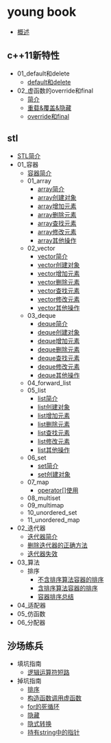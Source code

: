 
# young book

* [概述](README.md)

## c++11新特性

* 01_default和delete
    * [default和delete](c++11新特性/01_default和delete/00_default和delete.md)
* 02_虚函数的override和final
    * [简介](c++11新特性/02_虚函数的override和final/00_简介.md)
    * [重载&覆盖&隐藏](c++11新特性/02_虚函数的override和final/01_重载&覆盖&隐藏.md)
    * [override和final](c++11新特性/02_虚函数的override和final/02_override和final.md)

## stl

* [STL简介](stl/00_STL简介.md)
* 01_容器
    * [容器简介](stl/01_容器/00_容器简介.md)
    * 01_array
        * [array简介](stl/01_容器/01_array/01_array简介.md)
        * [array创建对象](stl/01_容器/01_array/02_array创建对象.md)
        * [array增加元素](stl/01_容器/01_array/03_array增加元素.md)
        * [array删除元素](stl/01_容器/01_array/04_array删除元素.md)
        * [array查找元素](stl/01_容器/01_array/05_array查找元素.md)
        * [array修改元素](stl/01_容器/01_array/06_array修改元素.md)
        * [array其他操作](stl/01_容器/01_array/07_array其他操作.md)
    * 02_vector
        * [vector简介](stl/01_容器/02_vector/01_vector简介.md)
        * [vector创建对象](stl/01_容器/02_vector/02_vector创建对象.md)
        * [vector增加元素](stl/01_容器/02_vector/03_vector增加元素.md)
        * [vector删除元素](stl/01_容器/02_vector/04_vector删除元素.md)
        * [vector查找元素](stl/01_容器/02_vector/05_vector查找元素.md)
        * [vector修改元素](stl/01_容器/02_vector/06_vector修改元素.md)
        * [vector其他操作](stl/01_容器/02_vector/07_vector其他操作.md)
    * 03_deque
        * [deque简介](stl/01_容器/03_deque/01_deque简介.md)
        * [deque创建对象](stl/01_容器/03_deque/02_deque创建对象.md)
        * [deque增加元素](stl/01_容器/03_deque/03_deque增加元素.md)
        * [deque删除元素](stl/01_容器/03_deque/04_deque删除元素.md)
        * [deque查找元素](stl/01_容器/03_deque/05_deque查找元素.md)
        * [deque修改元素](stl/01_容器/03_deque/06_deque修改元素.md)
        * [deque其他操作](stl/01_容器/03_deque/07_deque其他操作.md)
    * 04_forward_list
    * 05_list
        * [list简介](stl/01_容器/05_list/01_list简介.md)
        * [list创建对象](stl/01_容器/05_list/02_list创建对象.md)
        * [list增加元素](stl/01_容器/05_list/03_list增加元素.md)
        * [list删除元素](stl/01_容器/05_list/04_list删除元素.md)
        * [list查找元素](stl/01_容器/05_list/05_list查找元素.md)
        * [list修改元素](stl/01_容器/05_list/06_list修改元素.md)
        * [list其他操作](stl/01_容器/05_list/07_list其他操作.md)
    * 06_set
        * [set简介](stl/01_容器/06_set/01_set简介.md)
        * [set创建对象](stl/01_容器/06_set/02_set创建对象.md)
    * 07_map
        * [operator[]使用](stl/01_容器/07_map/operator[]使用.md)
    * 08_multiset
    * 09_multimap
    * 10_unordered_set
    * 11_unordered_map
* 02_迭代器
    * [迭代器简介](stl/02_迭代器/00_迭代器简介.md)
    * [删除迭代器的正确方法](stl/02_迭代器/删除迭代器的正确方法.md)
    * [迭代器失效](stl/02_迭代器/迭代器失效.md)
* 03_算法
    * 排序
        * [不含排序算法容器的排序](stl/03_算法/排序/01_不含排序算法容器的排序.md)
        * [含排序算法容器的排序](stl/03_算法/排序/02_含排序算法容器的排序.md)
        * [容器排序总结](stl/03_算法/排序/03_容器排序总结.md)
* 04_适配器
* 05_仿函数
* 06_分配器

## 沙场练兵

* 填坑指南
    * [逻辑运算符短路](沙场练兵/填坑指南/01_逻辑运算符短路.md)
* 掉坑指南
    * [排序](沙场练兵/掉坑指南/01_排序.md)
    * [构造函数调用虚函数](沙场练兵/掉坑指南/02_构造函数调用虚函数.md)
    * [for的死循环](沙场练兵/掉坑指南/03_for的死循环.md)
    * [隐藏](沙场练兵/掉坑指南/04_隐藏.md)
    * [隐式转换](沙场练兵/掉坑指南/05_隐式转换.md)
    * [持有string中的指针](沙场练兵/掉坑指南/06_持有string中的指针.md)
